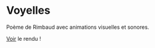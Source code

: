 # Voyelles

Poème de Rimbaud avec animations visuelles et sonores.

[Voir](https://maitremanuel.github.io/Voyelles/index.html) le rendu !
